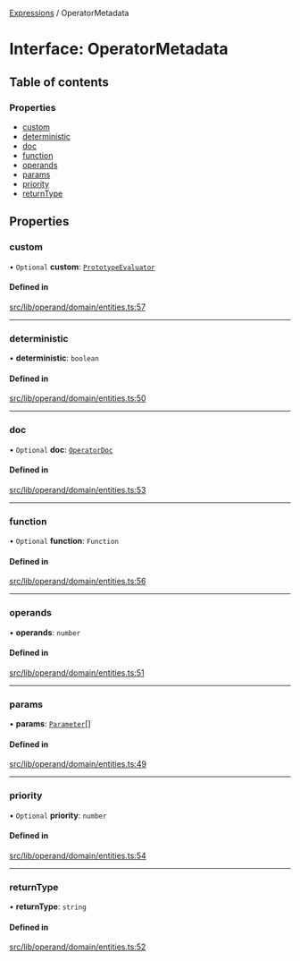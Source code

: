 [Expressions](../README.md) / OperatorMetadata

# Interface: OperatorMetadata

## Table of contents

### Properties

- [custom](OperatorMetadata.md#custom)
- [deterministic](OperatorMetadata.md#deterministic)
- [doc](OperatorMetadata.md#doc)
- [function](OperatorMetadata.md#function)
- [operands](OperatorMetadata.md#operands)
- [params](OperatorMetadata.md#params)
- [priority](OperatorMetadata.md#priority)
- [returnType](OperatorMetadata.md#returntype)

## Properties

### custom

• `Optional` **custom**: [`PrototypeEvaluator`](../classes/PrototypeEvaluator.md)

#### Defined in

[src/lib/operand/domain/entities.ts:57](https://github.com/FlavioLionelRita/3xpr/blob/911c547/src/lib/operand/domain/entities.ts#L57)

___

### deterministic

• **deterministic**: `boolean`

#### Defined in

[src/lib/operand/domain/entities.ts:50](https://github.com/FlavioLionelRita/3xpr/blob/911c547/src/lib/operand/domain/entities.ts#L50)

___

### doc

• `Optional` **doc**: [`OperatorDoc`](OperatorDoc.md)

#### Defined in

[src/lib/operand/domain/entities.ts:53](https://github.com/FlavioLionelRita/3xpr/blob/911c547/src/lib/operand/domain/entities.ts#L53)

___

### function

• `Optional` **function**: `Function`

#### Defined in

[src/lib/operand/domain/entities.ts:56](https://github.com/FlavioLionelRita/3xpr/blob/911c547/src/lib/operand/domain/entities.ts#L56)

___

### operands

• **operands**: `number`

#### Defined in

[src/lib/operand/domain/entities.ts:51](https://github.com/FlavioLionelRita/3xpr/blob/911c547/src/lib/operand/domain/entities.ts#L51)

___

### params

• **params**: [`Parameter`](Parameter.md)[]

#### Defined in

[src/lib/operand/domain/entities.ts:49](https://github.com/FlavioLionelRita/3xpr/blob/911c547/src/lib/operand/domain/entities.ts#L49)

___

### priority

• `Optional` **priority**: `number`

#### Defined in

[src/lib/operand/domain/entities.ts:54](https://github.com/FlavioLionelRita/3xpr/blob/911c547/src/lib/operand/domain/entities.ts#L54)

___

### returnType

• **returnType**: `string`

#### Defined in

[src/lib/operand/domain/entities.ts:52](https://github.com/FlavioLionelRita/3xpr/blob/911c547/src/lib/operand/domain/entities.ts#L52)
